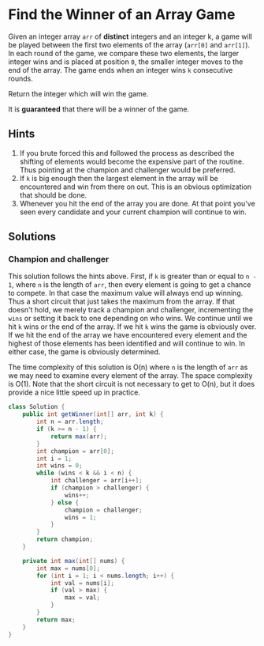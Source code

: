# Find the Winner of an Array Game

Given an integer array `arr` of **distinct** integers and an integer k, a game
will be played between the first two elements of the array (`arr[0]` and
`arr[1]`). In each round of the game, we compare these two elements, the larger
integer wins and is placed at position `0`, the smaller integer moves to the end
of the array. The game ends when an integer wins `k` consecutive rounds.

Return the integer which will win the game.

It is **guaranteed** that there will be a winner of the game.

## Hints

1. If you brute forced this and followed the process as described the shifting
   of elements would become the expensive part of the routine. Thus pointing
   at the champion and challenger would be preferred.
1. If `k` is big enough then the largest element in the array will be
   encountered and win from there on out. This is an obvious optimization that
   should be done.
1. Whenever you hit the end of the array you are done. At that point you've seen
   every candidate and your current champion will continue to win.

## Solutions

### Champion and challenger

This solution follows the hints above. First, if `k` is greater than or equal to
`n - 1`, where `n` is the length of `arr`, then every element is going to get
a chance to compete. In that case the maximum value will always end up winning.
Thus a short circuit that just takes the maximum from the array. If that doesn't
hold, we merely track a champion and challenger, incrementing the `wins` or
setting it back to one depending on who wins. We continue until we hit `k`
wins or the end of the array. If we hit `k` wins the game is obviously over. If
we hit the end of the array we have encountered every element and the highest of
those elements has been identified and will continue to win. In either case, the
game is obviously determined.

The time complexity of this solution is O(n) where `n` is the length of `arr` as
we may need to examine every element of the array. The space complexity is O(1).
Note that the short circuit is not necessary to get to O(n), but it does provide
a nice little speed up in practice.

```java
class Solution {
    public int getWinner(int[] arr, int k) {
        int n = arr.length;
        if (k >= n - 1) {
            return max(arr);
        }
        int champion = arr[0];
        int i = 1;
        int wins = 0;
        while (wins < k && i < n) {
            int challenger = arr[i++];
            if (champion > challenger) {
                wins++;
            } else {
                champion = challenger;
                wins = 1;
            }
        }
        return champion;
    }

    private int max(int[] nums) {
        int max = nums[0];
        for (int i = 1; i < nums.length; i++) {
            int val = nums[i];
            if (val > max) {
                max = val;
            }
        }
        return max;
    }
}
```
